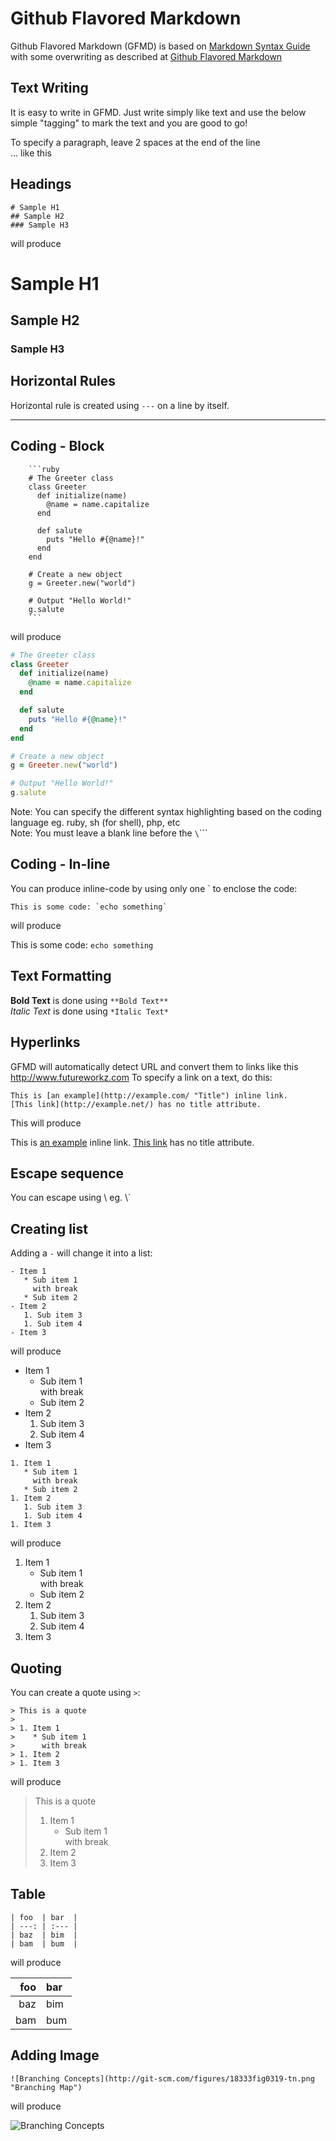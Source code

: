﻿# Github Flavored Markdown

Github Flavored Markdown (GFMD) is based on [Markdown Syntax Guide](http://daringfireball.net/projects/markdown/syntax) with some overwriting as described at [Github Flavored Markdown](http://github.github.com/github-flavored-markdown/)

## Text Writing
It is easy to write in GFMD. Just write simply like text and use the below simple "tagging" to mark the text and you are good to go!  

To specify a paragraph, leave 2 spaces at the end of the line  
... like this

## Headings

```
# Sample H1
## Sample H2
### Sample H3
```

will produce
# Sample H1
## Sample H2
### Sample H3



## Horizontal Rules

Horizontal rule is created using `---` on a line by itself.

---

## Coding - Block

```
    ```ruby
    # The Greeter class
    class Greeter
      def initialize(name)
        @name = name.capitalize
      end
    
      def salute
        puts "Hello #{@name}!"
      end
    end
    
    # Create a new object
    g = Greeter.new("world")
    
    # Output "Hello World!"
    g.salute
    ```
```
 
will produce  

```ruby
# The Greeter class
class Greeter
  def initialize(name)
    @name = name.capitalize
  end

  def salute
    puts "Hello #{@name}!"
  end
end

# Create a new object
g = Greeter.new("world")

# Output "Hello World!"
g.salute
```

Note: You can specify the different syntax highlighting based on the coding language eg. ruby, sh (for shell), php, etc  
Note: You must leave a blank line before the `\`\`\``

## Coding - In-line
You can produce inline-code by using only one \` to enclose the code:

```
This is some code: `echo something`
```

will produce  

This is some code: `echo something`


## Text Formatting
**Bold Text** is done using `**Bold Text**`  
*Italic Text* is done using `*Italic Text*`


## Hyperlinks

GFMD will automatically detect URL and convert them to links like this http://www.futureworkz.com
To specify a link on a text, do this:

```
This is [an example](http://example.com/ "Title") inline link.
[This link](http://example.net/) has no title attribute.
```

This will produce

This is [an example](http://example.com/ "Title") inline link.
[This link](http://example.net/) has no title attribute.


## Escape sequence
You can escape using \\ eg. \\\`

## Creating list

Adding a `-` will change it into a list:

```
- Item 1
   * Sub item 1  
     with break
   * Sub item 2
- Item 2
   1. Sub item 3
   1. Sub item 4
- Item 3
```

will produce

- Item 1
   * Sub item 1  
     with break
   * Sub item 2
- Item 2
   1. Sub item 3
   1. Sub item 4
- Item 3

```
1. Item 1
   * Sub item 1  
     with break
   * Sub item 2
1. Item 2
   1. Sub item 3
   1. Sub item 4
1. Item 3
```

will produce

1. Item 1
   * Sub item 1  
     with break
   * Sub item 2
1. Item 2
   1. Sub item 3
   1. Sub item 4
1. Item 3


## Quoting

You can create a quote using `>`:

```
> This is a quote
>
> 1. Item 1
>    * Sub item 1  
>      with break
> 1. Item 2
> 1. Item 3

```

will produce

> This is a quote
>
> 1. Item 1
>    * Sub item 1  
>      with break
> 1. Item 2
> 1. Item 3

## Table


```
| foo  | bar  |
| ---: | :--- |
| baz  | bim  |
| bam  | bum  |
```

will produce

| foo  | bar  |
| ---: | :--- |
| baz  | bim  |
| bam  | bum  |


## Adding Image

```
![Branching Concepts](http://git-scm.com/figures/18333fig0319-tn.png "Branching Map")
```

will produce

![Branching Concepts](http://git-scm.com/figures/18333fig0319-tn.png "Branching Map")
